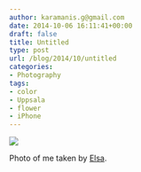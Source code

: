 ```yaml
---
author: karamanis.g@gmail.com
date: 2014-10-06 16:11:41+00:00
draft: false
title: Untitled
type: post
url: /blog/2014/10/untitled
categories:
- Photography
tags:
- color
- Uppsala
- flower
- iPhone
---
```


![](https://images.squarespace-cdn.com/content/v1/4f3f61bae4b063b909445965/1412611650416-L6CKB5USR1SV4YNNTW3P/ke17ZwdGBToddI8pDm48kNIuJhPaumXckj-MHojTXgIUqsxRUqqbr1mOJYKfIPR7LoDQ9mXPOjoJoqy81S2I8N_N4V1vUb5AoIIIbLZhVYy7Mythp_T-mtop-vrsUOmeInPi9iDjx9w8K4ZfjXt2duy1li8vBes6UJZEfj1--CsWtIQX2HVWnasqPBhKKDavoRwB-dUGsSquCnVTFQcaRg/image-asset.jpeg?format=original)

  



Photo of me taken by [Elsa](http://elsaavraam.com).
